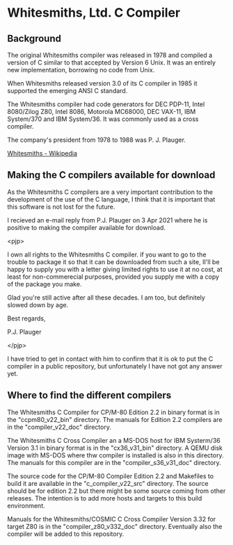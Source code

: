 # Whitesmiths, Ltd. C Compiler

## Background

The original Whitesmiths compiler was released in 1978 and compiled a version of C similar
to that accepted by Version 6 Unix. It was an entirely new implementation, borrowing no code from Unix.

When Whitesmiths released version 3.0 of its C compiler in 1985 it supported the emerging ANSI C standard.

The Whitesmiths compiler had code generators for DEC PDP-11, Intel 8080/Zilog Z80, Intel 8086, Motorola MC68000,
DEC VAX-11, IBM System/370 and IBM System/36. It was commonly used as a cross compiler.

The company's president from 1978 to 1988 was P. J. Plauger.

[Whitesmiths - Wikipedia](https://en.wikipedia.org/wiki/Whitesmiths)

## Making the C compilers available for download

As the Whitesmiths C compilers are a very important contribution to
the development of the use of the C language, I think that it is important
that this software is not lost for the future.

I recieved an e-mail reply from P.J. Plauger on 3 Apr 2021 where he is positive to
making the compiler available for download.

\<pjp>
  
I own all rights to the Whitesmiths C compiler. if you want to go to the trouble
to package it so that it can be downloaded from such a site, II'll be happy to
supply you with a letter giving limited rights to use it at no cost, at least for
non-commerecial purposes, provided you supply me with a copy of the
package you make.

Glad you're still active after all these decades. I am too, but definitely slowed
down by age.

Best regards,

P.J. Plauger
  
\</pjp>

I have tried to get in contact with him to confirm that it is ok to put the
C compiler in a public repository, but unfortunately I have not got any answer yet.

## Where to find the different compilers

The Whitesmiths C Compiler for CP/M-80 Edition 2.2 in binary format is in the "ccpm80_v22_bin" directory.
The manuals for Edition 2.2 compilers are in the "compiler_v22_doc" directory.

The Whitesmiths C Cross Compiler an a MS-DOS host for IBM Systerm/36 Version 3.1 in binary format is in the "cx36_v31_bin" directory. A QEMU disk image with MS-DOS where thw compiler is installed is also in this directory.
The manuals for this compiler are in the "compiler_s36_v31_doc" directory.

The source code for the CP/M-80 Compiler Edition 2.2 and Makefiles to build it are available in the "c_compiler_v22_src" directory. The source should be for edition 2.2 but there might be some source coming from other releases. The intention is to add more hosts and targets to this build environment.

Manuals for the Whitesmiths/COSMIC C Cross Compiler Version 3.32 for target Z80 is in the "compiler_z80_v332_doc" directory. Eventually also the compiler will be added to this repository.
